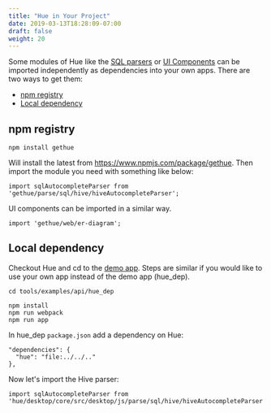 ```yaml
---
title: "Hue in Your Project"
date: 2019-03-13T18:28:09-07:00
draft: false
weight: 20
---
```


Some modules of Hue like the [SQL parsers](/developer/parsers/#using-hue-parsers-in-your-project) or [UI Components](/developer/components/#using-ui-components-in-your-project) can be imported independently as dependencies into your own apps. There are two ways to get them:

- [npm registry](#npm-registry)
- [Local dependency](#local-dependency)

## npm registry

    npm install gethue

Will install the latest from https://www.npmjs.com/package/gethue. Then import the module you need with something like below:

    import sqlAutocompleteParser from 'gethue/parse/sql/hive/hiveAutocompleteParser';

UI components can be imported in a similar way.

    import 'gethue/web/er-diagram';

## Local dependency

Checkout Hue and cd to the [demo app](https://github.com/cloudera/hue/tree/master/tools/examples/api/hue_dep). Steps are similar if you would like to use your own app instead of the demo app (hue_dep).

    cd tools/examples/api/hue_dep

    npm install
    npm run webpack
    npm run app

In hue_dep `package.json` add a dependency on Hue:

    "dependencies": {
      "hue": "file:../../.."
    },

Now let's import the Hive parser:

    import sqlAutocompleteParser from 'hue/desktop/core/src/desktop/js/parse/sql/hive/hiveAutocompleteParser';

